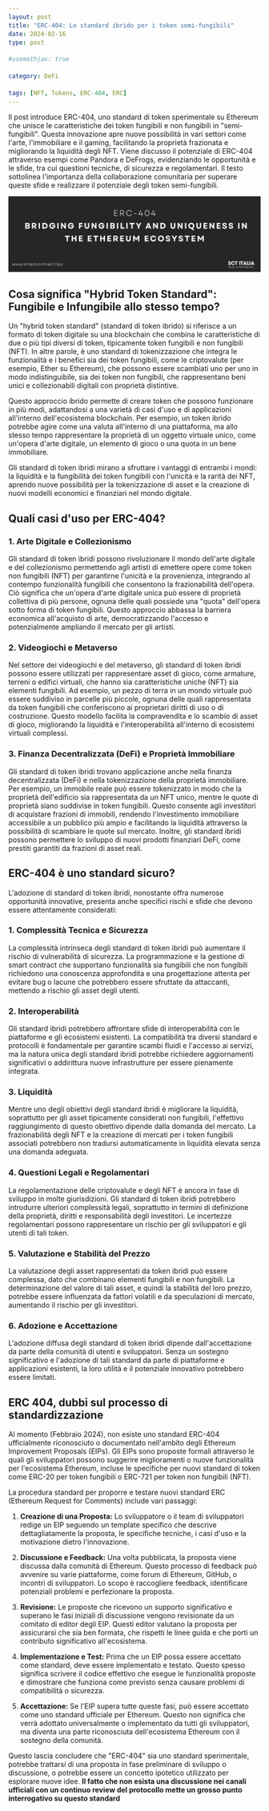 ```yaml
---
layout: post
title: "ERC-404: Lo standard ibrido per i token semi-fungibili"
date: 2024-02-16 
type: post

#usemathjax: true

category: DeFi

tags: [NFT, Tokens, ERC-404, ERC]
---
```

Il post introduce ERC-404, uno standard di token sperimentale su Ethereum che unisce le caratteristiche dei token fungibili e non fungibili in "semi-fungibili". Questa innovazione apre nuove possibilità in vari settori come l'arte, l'immobiliare e il gaming, facilitando la proprietà frazionata e migliorando la liquidità degli NFT. Viene discusso il potenziale di ERC-404 attraverso esempi come Pandora e DeFrogs, evidenziando le opportunità e le sfide, tra cui questioni tecniche, di sicurezza e regolamentari. Il testo sottolinea l'importanza della collaborazione comunitaria per superare queste sfide e realizzare il potenziale degli token semi-fungibili.

![cover](/assets/images/erc-404-cover.png)

## Cosa significa "Hybrid Token Standard": Fungibile e Infungibile allo stesso tempo?

Un "hybrid token standard" (standard di token ibrido) si riferisce a un formato di token digitale su una blockchain che combina le caratteristiche di due o più tipi diversi di token, tipicamente token fungibili e non fungibili (NFT). In altre parole, è uno standard di tokenizzazione che integra le funzionalità e i benefici sia dei token fungibili, come le criptovalute (per esempio, Ether su Ethereum), che possono essere scambiati uno per uno in modo indistinguibile, sia dei token non fungibili, che rappresentano beni unici e collezionabili digitali con proprietà distintive.

Questo approccio ibrido permette di creare token che possono funzionare in più modi, adattandosi a una varietà di casi d'uso e di applicazioni all'interno dell'ecosistema blockchain. Per esempio, un token ibrido potrebbe agire come una valuta all'interno di una piattaforma, ma allo stesso tempo rappresentare la proprietà di un oggetto virtuale unico, come un'opera d'arte digitale, un elemento di gioco o una quota in un bene immobiliare.

Gli standard di token ibridi mirano a sfruttare i vantaggi di entrambi i mondi: la liquidità e la fungibilità dei token fungibili con l'unicità e la rarità dei NFT, aprendo nuove possibilità per la tokenizzazione di asset e la creazione di nuovi modelli economici e finanziari nel mondo digitale.

## Quali casi d'uso per ERC-404?

### 1. **Arte Digitale e Collezionismo**
Gli standard di token ibridi possono rivoluzionare il mondo dell'arte digitale e del collezionismo permettendo agli artisti di emettere opere come token non fungibili (NFT) per garantirne l'unicità e la provenienza, integrando al contempo funzionalità fungibili che consentono la frazionabilità dell'opera. Ciò significa che un'opera d'arte digitale unica può essere di proprietà collettiva di più persone, ognuna delle quali possiede una "quota" dell'opera sotto forma di token fungibili. Questo approccio abbassa la barriera economica all'acquisto di arte, democratizzando l'accesso e potenzialmente ampliando il mercato per gli artisti.

### 2. **Videogiochi e Metaverso**
Nel settore dei videogiochi e del metaverso, gli standard di token ibridi possono essere utilizzati per rappresentare asset di gioco, come armature, terreni o edifici virtuali, che hanno sia caratteristiche uniche (NFT) sia elementi fungibili. Ad esempio, un pezzo di terra in un mondo virtuale può essere suddiviso in parcelle più piccole, ognuna delle quali rappresentata da token fungibili che conferiscono ai proprietari diritti di uso o di costruzione. Questo modello facilita la compravendita e lo scambio di asset di gioco, migliorando la liquidità e l'interoperabilità all'interno di ecosistemi virtuali complessi.

### 3. **Finanza Decentralizzata (DeFi) e Proprietà Immobiliare**
Gli standard di token ibridi trovano applicazione anche nella finanza decentralizzata (DeFi) e nella tokenizzazione della proprietà immobiliare. Per esempio, un immobile reale può essere tokenizzato in modo che la proprietà dell'edificio sia rappresentata da un NFT unico, mentre le quote di proprietà siano suddivise in token fungibili. Questo consente agli investitori di acquistare frazioni di immobili, rendendo l'investimento immobiliare accessibile a un pubblico più ampio e facilitando la liquidità attraverso la possibilità di scambiare le quote sul mercato. Inoltre, gli standard ibridi possono permettere lo sviluppo di nuovi prodotti finanziari DeFi, come prestiti garantiti da frazioni di asset reali.


## ERC-404 è uno standard sicuro?

L'adozione di standard di token ibridi, nonostante offra numerose opportunità innovative, presenta anche specifici rischi e sfide che devono essere attentamente considerati:

### 1. **Complessità Tecnica e Sicurezza**
La complessità intrinseca degli standard di token ibridi può aumentare il rischio di vulnerabilità di sicurezza. La programmazione e la gestione di smart contract che supportano funzionalità sia fungibili che non fungibili richiedono una conoscenza approfondita e una progettazione attenta per evitare bug o lacune che potrebbero essere sfruttate da attaccanti, mettendo a rischio gli asset degli utenti.

### 2. **Interoperabilità**
Gli standard ibridi potrebbero affrontare sfide di interoperabilità con le piattaforme e gli ecosistemi esistenti. La compatibilità tra diversi standard e protocolli è fondamentale per garantire scambi fluidi e l'accesso ai servizi, ma la natura unica degli standard ibridi potrebbe richiedere aggiornamenti significativi o addirittura nuove infrastrutture per essere pienamente integrata.

### 3. **Liquidità**
Mentre uno degli obiettivi degli standard ibridi è migliorare la liquidità, soprattutto per gli asset tipicamente considerati non fungibili, l'effettivo raggiungimento di questo obiettivo dipende dalla domanda del mercato. La frazionabilità degli NFT e la creazione di mercati per i token fungibili associati potrebbero non tradursi automaticamente in liquidità elevata senza una domanda adeguata.

### 4. **Questioni Legali e Regolamentari**
La regolamentazione delle criptovalute e degli NFT è ancora in fase di sviluppo in molte giurisdizioni. Gli standard di token ibridi potrebbero introdurre ulteriori complessità legali, soprattutto in termini di definizione della proprietà, diritti e responsabilità degli investitori. Le incertezze regolamentari possono rappresentare un rischio per gli sviluppatori e gli utenti di tali token.

### 5. **Valutazione e Stabilità del Prezzo**
La valutazione degli asset rappresentati da token ibridi può essere complessa, dato che combinano elementi fungibili e non fungibili. La determinazione del valore di tali asset, e quindi la stabilità del loro prezzo, potrebbe essere influenzata da fattori volatili e da speculazioni di mercato, aumentando il rischio per gli investitori.

### 6. **Adozione e Accettazione**
L'adozione diffusa degli standard di token ibridi dipende dall'accettazione da parte della comunità di utenti e sviluppatori. Senza un sostegno significativo e l'adozione di tali standard da parte di piattaforme e applicazioni esistenti, la loro utilità e il potenziale innovativo potrebbero essere limitati.

## ERC 404, dubbi sul processo di standardizzazione

Al momento (Febbraio 2024), non esiste uno standard ERC-404 ufficialmente riconosciuto o documentato nell'ambito degli Ethereum Improvement Proposals (EIPs). Gli EIPs sono proposte formali attraverso le quali gli sviluppatori possono suggerire miglioramenti o nuove funzionalità per l'ecosistema Ethereum, incluse le specifiche per nuovi standard di token come ERC-20 per token fungibili o ERC-721 per token non fungibili (NFT).

La procedura standard per proporre e testare nuovi standard ERC (Ethereum Request for Comments) include vari passaggi:

1. **Creazione di una Proposta:** Lo sviluppatore o il team di sviluppatori redige un EIP seguendo un template specifico che descrive dettagliatamente la proposta, le specifiche tecniche, i casi d'uso e la motivazione dietro l'innovazione.

2. **Discussione e Feedback:** Una volta pubblicata, la proposta viene discussa dalla comunità di Ethereum. Questo processo di feedback può avvenire su varie piattaforme, come forum di Ethereum, GitHub, o incontri di sviluppatori. Lo scopo è raccogliere feedback, identificare potenziali problemi e perfezionare la proposta.

3. **Revisione:** Le proposte che ricevono un supporto significativo e superano le fasi iniziali di discussione vengono revisionate da un comitato di editor degli EIP. Questi editor valutano la proposta per assicurarsi che sia ben formata, che rispetti le linee guida e che porti un contributo significativo all'ecosistema.

4. **Implementazione e Test:** Prima che un EIP possa essere accettato come standard, deve essere implementato e testato. Questo spesso significa scrivere il codice effettivo che esegue le funzionalità proposte e dimostrare che funziona come previsto senza causare problemi di compatibilità o sicurezza.

5. **Accettazione:** Se l'EIP supera tutte queste fasi, può essere accettato come uno standard ufficiale per Ethereum. Questo non significa che verrà adottato universalmente o implementato da tutti gli sviluppatori, ma diventa una parte riconosciuta dell'ecosistema Ethereum con il sostegno della comunità.

Questo lascia concludere che "ERC-404" sia uno standard sperimentale, potrebbe trattarsi di una proposta in fase preliminare di sviluppo o discussione, o potrebbe essere un concetto ipotetico utilizzato per esplorare nuove idee. **Il fatto che non esista una discussione nei canali ufficiali con un continuo review del protocollo mette un grosso punto interrogativo su questo standard**